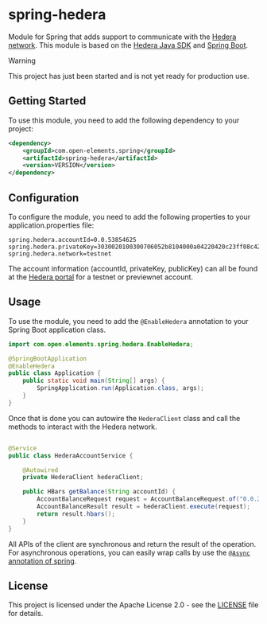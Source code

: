 # spring-hedera
Module for Spring that adds support to communicate with the [Hedera network](https://hedera.com). 
This module is based on the [Hedera Java SDK](https://github.com/hashgraph/hedera-sdk-java) and [Spring Boot](https://spring.io/projects/spring-boot).

> [!WARNING]  
> This project has just been started and is not yet ready for production use.

## Getting Started

To use this module, you need to add the following dependency to your project:

```xml 
<dependency>
    <groupId>com.open-elements.spring</groupId>
    <artifactId>spring-hedera</artifactId>
    <version>VERSION</version> 
</dependency>
```

## Configuration

To configure the module, you need to add the following properties to your application.properties file:

```properties
spring.hedera.accountId=0.0.53854625
spring.hedera.privateKey=3030020100300706052b8104000a04220420c23ff08c429aa5a1d80bb300f436dd89adc5a4aa9a4544d7f3b00b2045c6cc37
spring.hedera.network=testnet
```

The account information (accountId, privateKey, publicKey) can all be found at the
[Hedera portal](https://portal.hedera.com/) for a testnet or previewnet account.

## Usage

To use the module, you need to add the `@EnableHedera` annotation to your Spring Boot application class.

```java
import com.open.elements.spring.hedera.EnableHedera;

@SpringBootApplication
@EnableHedera
public class Application {
    public static void main(String[] args) {
        SpringApplication.run(Application.class, args);
    }
}
```
 
Once that is done you can autowire the `HederaClient` class and call the methods to interact with the Hedera network.

```java

@Service
public class HederaAccountService {

    @Autowired
    private HederaClient hederaClient;

    public HBars getBalance(String accountId) {
        AccountBalanceRequest request = AccountBalanceRequest.of("0.0.2237621");
        AccountBalanceResult result = hederaClient.execute(request);
        return result.hbars();
    }
}
```

All APIs of the client are synchronous and return the result of the operation. For asynchronous operations, you can
easily wrap calls by use the [`@Async` annotation of spring](https://spring.io/guides/gs/async-method).

## License

This project is licensed under the Apache License 2.0 - see the [LICENSE](LICENSE) file for details.
